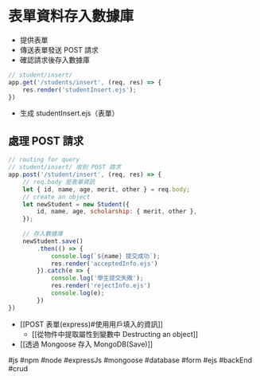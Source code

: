 # 表單資料存入數據庫
- 提供表單
- 傳送表單發送 POST 請求
- 確認請求後存入數據庫

```js
// student/insert/
app.get('/students/insert', (req, res) => {
	res.render('studentInsert.ejs');
})
```
- 生成 studentInsert.ejs（表單）

## 處理 POST 請求
```js
// routing for query
// student/insert/ 收到 POST 請求
app.post('/student/insert', (req, res) => {
	// req.body 是表單資訊
	let { id, name, age, merit, other } = req.body;
	// create an object
	let newStudent = new Student({
		id, name, age, scholarship: { merit, other },
	});
	
	// 存入數據庫
	newStudent.save()
		.then(() => {
			console.log(`${name} 提交成功`);
			res.render('acceptedInfo.ejs')
		}).catch(e => {
			console.log('學生提交失敗');
			res.render('rejectInfo.ejs')
			console.log(e);
		})
}) 
```
- [[POST 表單(express)#使用用戶填入的資訊]]
	- [[從物件中提取屬性到變數中 Destructing an object]]
- [[透過 Mongoose 存入 MongoDB(Save)]]

#js #npm #node #expressJs #mongoose #database #form #ejs #backEnd #crud